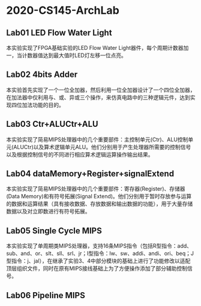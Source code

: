 # 2020-CS145-ArchLab
 ## Lab01 LED Flow Water Light
本实验实现了FPGA基础实验的LED Flow Water Light器件，每个周期计数器加一，当计数器值达到最大值时LED灯左移一位点亮。
 ## Lab02 4bits Adder
本实验首先实现了一个一位全加器，然后利用一位全加器设计了一个四位全加器，在加法器中仅利用与、或、异或三个操作，来仿真电路中的三种逻辑元件，达到实现四位加法功能的目的。
 ## Lab03 Ctr+ALUCtr+ALU
本实验实现了简易MIPS处理器中的几个重要部件：主控制单元(Ctr)、ALU控制单元(ALUCtr)以及算术逻辑单元ALU。他们分别用于产生处理器所需要的控制信号以及根据控制信号的不同进行相应算术逻辑运算操作输出结果。
 ## Lab04 dataMemory+Register+signalExtend
本实验实现了简易MIPS处理器中的几个重要部件：寄存器(Register)、存储器(Data Memory)和有符号拓展(Signal Extend)。他们分别用于暂时存放参与运算的数据和运算结果（具有接收数据、存放数据和输出数据的功能），用于大量存储数据以及对立即数进行有符号拓展。
 ## Lab05 Single Cycle MIPS
本实验实现了单周期类MIPS处理器，支持16条MIPS指令（包括R型指令：add、sub、and、or、slt、sll、srl、jr；I型指令：lw、sw、addi、andi、ori、beq；J型指令：j、jal），在继承了实验3、4中部分模块的基础上进行了功能修改以适配顶层组织文件，同时在原有MIPS接线基础上为了方便操作添加了部分辅助控制信号。
 ## Lab06 Pipeline MIPS
